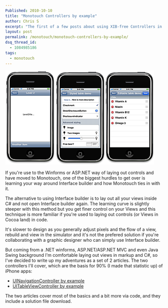 ```yaml
---
Published: 2010-10-10
title: "Monotouch Controllers by example"
author: Chris S
excerpt: "The first of a few posts about using XIB-free Controllers in Monotouch."
layout: post
permalink: /monotouch/monotouch-controllers-by-example/
dsq_thread_id:
  - 1084985186
tags:
  - monotouch
---
```

![UINavigationController][1]![UITableController][2]![UITableController][3]

<!--more-->

If you're use to the Winforms or ASP.NET way of laying out controls and have moved to Monotouch, one of the biggest hurdles to get over is learning your way around Interface builder and how Monotouch ties in with it. 

The alternative to using Interface builder is to lay out all your views inside C# and not open Interface builder again. The learning curve is slightly steeper with this method but you get finer control on your Views and this technique is more familiar if you're used to laying out controls (or Views in Cocoa land) in code. 

It's slower to design as you generally adjust pixels and the flow of a view, rebuild and view in the simulator and it's not the prefered solution if you're collaborating with a graphic designer who can simply use Interface builder. 

But coming from a .NET winforms, ASP.NET/ASP.NET MVC and even Java Swing background I'm comfortable laying out views in markup and C#, so I've decided to write up my adventures as a set of 2 articles. The two controllers I'll cover, which are the basis for 90% (I made that statistic up) of iPhone apps: 

  * [UINavigationController by example][4]
  * [UITableViewController by example][5]

The two articles cover most of the basics and a bit more via code, and they include a solution file download.

 [1]: /wp-content/uploads/2010/10/UINavigationController2.png
 [2]: /wp-content/uploads/2010/10/UITableViewController3.png
 [3]: /wp-content/uploads/2010/10/UITableViewController4.png
 [4]: /iphone/uinavigationcontroller-by-example
 [5]: /monotouch/uitableviewcontroller-by-example/